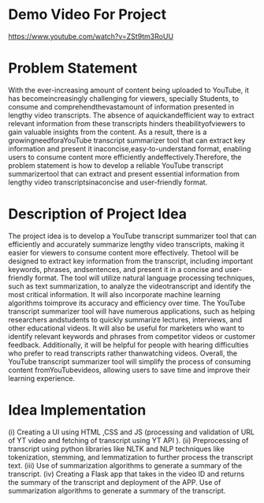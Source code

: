 # Demo Video For Project
https://www.youtube.com/watch?v=ZSt9tm3RoUU

# Problem Statement
With the ever-increasing amount of content being uploaded to YouTube, it has becomeincreasingly challenging for viewers, specially Students, to consume and comprehendthevastamount of information presented in lengthy video transcripts. The absence of aquickandefficient way to extract relevant information from these transcripts hinders theabilityofviewers to gain valuable insights from the content. As a result, there is a growingneedforaYouTube transcript summarizer tool that can extract key information and present it inaconcise,easy-to-understand format, enabling users to consume content more efficiently andeffectively.Therefore, the problem statement is how to develop a reliable YouTube transcript summarizertool that can extract and present essential information from lengthy video transcriptsinaconcise and user-friendly format. 

# Description of Project Idea
The project idea is to develop a YouTube transcript summarizer tool that can efficiently and accurately
summarize lengthy video transcripts, making it easier for viewers to consume content more effectively. Thetool
will be designed to extract key information from the transcript, including important keywords, phrases, andsentences, and present it in a concise and user-friendly format. The tool will utilize natural language processing techniques, such as text summarization, to analyze the videotranscript and identify the most critical information. It will also incorporate machine learning algorithms toimprove its accuracy and efficiency over time. The YouTube transcript summarizer tool will have numerous applications, such as helping researchers andstudents to quickly summarize lectures, interviews, and other educational videos. It will also be useful for
marketers who want to identify relevant keywords and phrases from competitor videos or customer feedback. Additionally, it will be helpful for people with hearing difficulties who prefer to read transcripts rather thanwatching videos. Overall, the YouTube transcript summarizer tool will simplify the process of consuming content fromYouTubevideos, allowing users to save time and improve their learning experience.


# Idea Implementation
(i) Creating a UI using HTML ,CSS and JS (processing and validation of URL of YT video and fetching of transcript using YT API ).
(ii) Preprocessing of transcript using python libraries like NLTK and NLP techniques like tokenization, stemming, and lemmatization to further process the transcript text.
(iii) Use of summarization algorithms to generate a summary of the transcript.
(iv) Creating a Flask app that takes in the video ID and returns the summary of the transcript and deployment of the APP. Use of summarization algorithms to generate a summary of the transcript.

